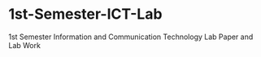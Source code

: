 # 1st-Semester-ICT-Lab
1st Semester Information and Communication Technology Lab Paper and Lab Work
